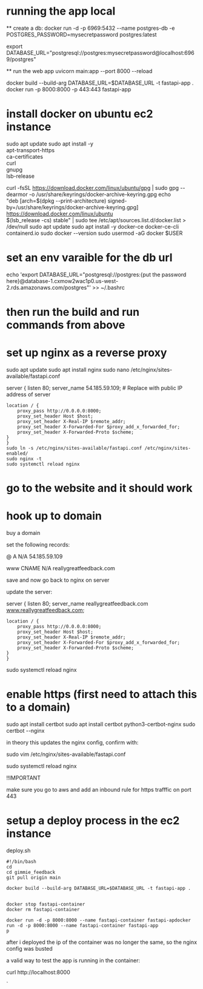 # running the app local
** create a db:
docker run -d -p 6969:5432 --name postgres-db -e POSTGRES_PASSWORD=mysecretpassword postgres:latest


export DATABASE_URL="postgresql://postgres:mysecretpassword@localhost:6969/postgres"


** run the web app
uvicorn main:app  --port 8000 --reload



docker build --build-arg DATABASE_URL=$DATABASE_URL -t fastapi-app .
docker run -p 8000:8000 -p 443:443 fastapi-app

# install docker on ubuntu ec2 instance
sudo apt update
sudo apt install -y \
apt-transport-https \
ca-certificates \
curl \
gnupg \
lsb-release

curl -fsSL https://download.docker.com/linux/ubuntu/gpg | sudo gpg --dearmor -o /usr/share/keyrings/docker-archive-keyring.gpg
echo \
"deb [arch=$(dpkg --print-architecture) signed-by=/usr/share/keyrings/docker-archive-keyring.gpg] https://download.docker.com/linux/ubuntu \
$(lsb_release -cs) stable" | sudo tee /etc/apt/sources.list.d/docker.list > /dev/null
sudo apt update
sudo apt install -y docker-ce docker-ce-cli containerd.io
sudo docker --version
sudo usermod -aG docker $USER


# set an env varaible for the db url
echo 'export DATABASE_URL="postgresql://postgres:{put the password here}@database-1.cxmow2wac1p0.us-west-2.rds.amazonaws.com/postgres"' >> ~/.bashrc


# then run the build and run commands from above


# set up nginx as a reverse proxy

sudo apt update
sudo apt install nginx
sudo nano /etc/nginx/sites-available/fastapi.conf


server {
listen 80;
server_name 54.185.59.109;  # Replace with public IP address of server

    location / {
        proxy_pass http://0.0.0.0:8000;  
        proxy_set_header Host $host;
        proxy_set_header X-Real-IP $remote_addr;
        proxy_set_header X-Forwarded-For $proxy_add_x_forwarded_for;
        proxy_set_header X-Forwarded-Proto $scheme;
    }
    }
    sudo ln -s /etc/nginx/sites-available/fastapi.conf /etc/nginx/sites-enabled/
    sudo nginx -t
    sudo systemctl reload nginx


# go to the website and it should work


# hook up to domain


buy a domain

set the following records:

@    A   N/A   54.185.59.109

www CNAME N/A  reallygreatfeedback.com


save and now go back to nginx on server


update the server: 


server {
listen 80;
server_name reallygreatfeedback.com www.reallygreatfeedback.com; 

    location / {
        proxy_pass http://0.0.0.0:8000;  
        proxy_set_header Host $host;
        proxy_set_header X-Real-IP $remote_addr;
        proxy_set_header X-Forwarded-For $proxy_add_x_forwarded_for;
        proxy_set_header X-Forwarded-Proto $scheme;
    }
    }



sudo systemctl reload nginx



# enable https (first need to attach this to a domain)

sudo apt install certbot
sudo apt install certbot python3-certbot-nginx
sudo certbot --nginx

in theory this updates the nginx config, confirm with:

sudo vim /etc/nginx/sites-available/fastapi.conf


sudo systemctl reload nginx

!!IMPORTANT

make sure you go to aws and add an inbound rule for https trafffic on port 443


# setup a deploy process in the ec2 instance

deploy.sh

```
#!/bin/bash
cd
cd gimmie_feedback
git pull origin main

docker build --build-arg DATABASE_URL=$DATABASE_URL -t fastapi-app .


docker stop fastapi-container
docker rm fastapi-container

docker run -d -p 8000:8000 --name fastapi-container fastapi-apdocker run -d -p 8000:8000 --name fastapi-container fastapi-app
p
```


after i deployed the ip of the container was no longer the same, so the nginx config was busted

a valid way to test the app is running in the container:

curl http://localhost:8000



`
